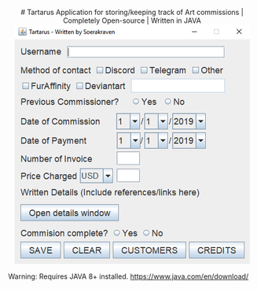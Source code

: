 <p align="center"># Tartarus
Application for storing/keeping track of Art commissions | Completely Open-source | Written in JAVA

<img aligning = center src="https://github.com/Berahthraben/Tartarus/blob/master/readmeAssets/Tartarus1.PNG">
</p>

Warning: Requires JAVA 8+ installed. https://www.java.com/en/download/



